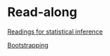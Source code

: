# Read-along

[Readings for statistical inference](https://moderndive.com/7-sampling.html)

[Bootstrapping](https://ocw.mit.edu/courses/mathematics/18-05-introduction-to-probability-and-statistics-spring-2014/readings/MIT18_05S14_Reading24.pdf)